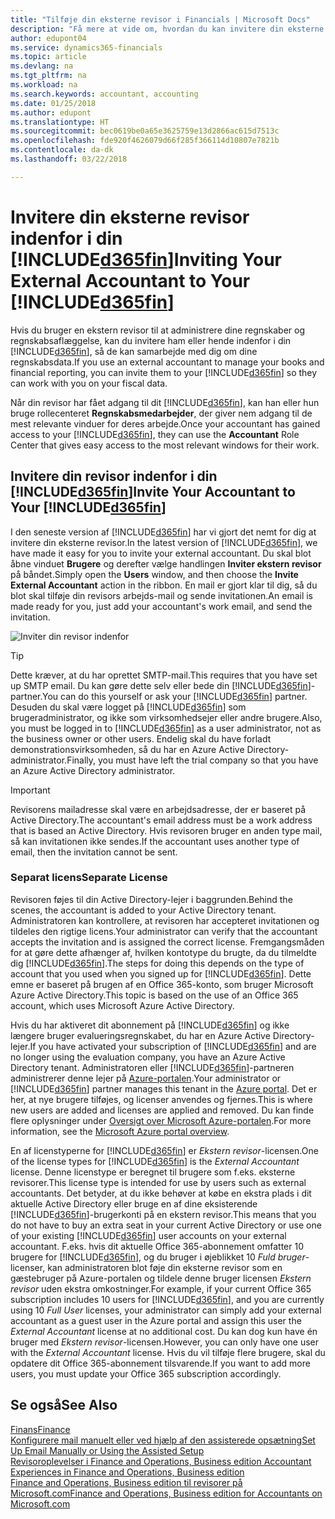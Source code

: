 ```yaml
---
title: "Tilføje din eksterne revisor i Financials | Microsoft Docs"
description: "Få mere at vide om, hvordan du kan invitere din eksterne revisor indenfor i Finance and Operations, Business edition."
author: edupont04
ms.service: dynamics365-financials
ms.topic: article
ms.devlang: na
ms.tgt_pltfrm: na
ms.workload: na
ms.search.keywords: accountant, accounting
ms.date: 01/25/2018
ms.author: edupont
ms.translationtype: HT
ms.sourcegitcommit: bec0619be0a65e3625759e13d2866ac615d7513c
ms.openlocfilehash: fde920f4626079d66f285f366114d10807e7821b
ms.contentlocale: da-dk
ms.lasthandoff: 03/22/2018

---
```

# <a name="inviting-your-external-accountant-to-your-included365finincludesd365finmdmd"></a><span data-ttu-id="d4149-103">Invitere din eksterne revisor indenfor i din [!INCLUDE[d365fin](includes/d365fin_md.md)]</span><span class="sxs-lookup"><span data-stu-id="d4149-103">Inviting Your External Accountant to Your [!INCLUDE[d365fin](includes/d365fin_md.md)]</span></span>
<span data-ttu-id="d4149-104">Hvis du bruger en ekstern revisor til at administrere dine regnskaber og regnskabsaflæggelse, kan du invitere ham eller hende indenfor i din [!INCLUDE[d365fin](includes/d365fin_md.md)], så de kan samarbejde med dig om dine regnskabsdata.</span><span class="sxs-lookup"><span data-stu-id="d4149-104">If you use an external accountant to manage your books and financial reporting, you can invite them to your [!INCLUDE[d365fin](includes/d365fin_md.md)] so they can work with you on your fiscal data.</span></span>

<span data-ttu-id="d4149-105">Når din revisor har fået adgang til dit [!INCLUDE[d365fin](includes/d365fin_md.md)], kan han eller hun bruge rollecenteret **Regnskabsmedarbejder**, der giver nem adgang til de mest relevante vinduer for deres arbejde.</span><span class="sxs-lookup"><span data-stu-id="d4149-105">Once your accountant has gained access to your [!INCLUDE[d365fin](includes/d365fin_md.md)], they can use the **Accountant** Role Center that gives easy access to the most relevant windows for their work.</span></span>  

## <a name="invite-your-accountant-to-your-included365finincludesd365finmdmd"></a><span data-ttu-id="d4149-106">Invitere din revisor indenfor i din [!INCLUDE[d365fin](includes/d365fin_md.md)]</span><span class="sxs-lookup"><span data-stu-id="d4149-106">Invite Your Accountant to Your [!INCLUDE[d365fin](includes/d365fin_md.md)]</span></span>
<span data-ttu-id="d4149-107">I den seneste version af [!INCLUDE[d365fin](includes/d365fin_md.md)] har vi gjort det nemt for dig at invitere din eksterne revisor.</span><span class="sxs-lookup"><span data-stu-id="d4149-107">In the latest version of [!INCLUDE[d365fin](includes/d365fin_md.md)], we have made it easy for you to invite your external accountant.</span></span> <span data-ttu-id="d4149-108">Du skal blot åbne vinduet **Brugere** og derefter vælge handlingen **Inviter ekstern revisor** på båndet.</span><span class="sxs-lookup"><span data-stu-id="d4149-108">Simply open the **Users** window, and then choose the **Invite External Accountant** action in the ribbon.</span></span> <span data-ttu-id="d4149-109">En mail er gjort klar til dig, så du blot skal tilføje din revisors arbejds-mail og sende invitationen.</span><span class="sxs-lookup"><span data-stu-id="d4149-109">An email is made ready for you, just add your accountant's work email, and send the invitation.</span></span>  

![Inviter din revisor indenfor](./media/finance-invite-accountant/invite-accountant.png)

> [!TIP]  
>  <span data-ttu-id="d4149-111">Dette kræver, at du har oprettet SMTP-mail.</span><span class="sxs-lookup"><span data-stu-id="d4149-111">This requires that you have set up SMTP email.</span></span> <span data-ttu-id="d4149-112">Du kan gøre dette selv eller bede din [!INCLUDE[d365fin](includes/d365fin_md.md)]-partner.</span><span class="sxs-lookup"><span data-stu-id="d4149-112">You can do this yourself or ask your [!INCLUDE[d365fin](includes/d365fin_md.md)] partner.</span></span> <span data-ttu-id="d4149-113">Desuden du skal være logget på [!INCLUDE[d365fin](includes/d365fin_md.md)] som brugeradministrator, og ikke som virksomhedsejer eller andre brugere.</span><span class="sxs-lookup"><span data-stu-id="d4149-113">Also, you must be logged in to [!INCLUDE[d365fin](includes/d365fin_md.md)] as a user administrator, not as the business owner or other users.</span></span> <span data-ttu-id="d4149-114">Endelig skal du have forladt demonstrationsvirksomheden, så du har en Azure Active Directory-administrator.</span><span class="sxs-lookup"><span data-stu-id="d4149-114">Finally, you must have left the trial company so that you have an Azure Active Directory administrator.</span></span>  

> [!IMPORTANT]  
>  <span data-ttu-id="d4149-115">Revisorens mailadresse skal være en arbejdsadresse, der er baseret på Active Directory.</span><span class="sxs-lookup"><span data-stu-id="d4149-115">The accountant's email address must be a work address that is based an Active Directory.</span></span> <span data-ttu-id="d4149-116">Hvis revisoren bruger en anden type mail, så kan invitationen ikke sendes.</span><span class="sxs-lookup"><span data-stu-id="d4149-116">If the accountant uses another type of email, then the invitation cannot be sent.</span></span>  

### <a name="separate-license"></a><span data-ttu-id="d4149-117">Separat licens</span><span class="sxs-lookup"><span data-stu-id="d4149-117">Separate License</span></span>
<span data-ttu-id="d4149-118">Revisoren føjes til din Active Directory-lejer i baggrunden.</span><span class="sxs-lookup"><span data-stu-id="d4149-118">Behind the scenes, the accountant is added to your Active Directory tenant.</span></span> <span data-ttu-id="d4149-119">Administratoren kan kontrollere, at revisoren har accepteret invitationen og tildeles den rigtige licens.</span><span class="sxs-lookup"><span data-stu-id="d4149-119">Your administrator can verify that the accountant accepts the invitation and is assigned the correct license.</span></span> <span data-ttu-id="d4149-120">Fremgangsmåden for at gøre dette afhænger af, hvilken kontotype du brugte, da du tilmeldte dig [!INCLUDE[d365fin](includes/d365fin_md.md)].</span><span class="sxs-lookup"><span data-stu-id="d4149-120">The steps for doing this depends on the type of account that you used when you signed up for [!INCLUDE[d365fin](includes/d365fin_md.md)].</span></span> <span data-ttu-id="d4149-121">Dette emne er baseret på brugen af en Office 365-konto, som bruger Microsoft Azure Active Directory.</span><span class="sxs-lookup"><span data-stu-id="d4149-121">This topic is based on the use of an Office 365 account, which uses Microsoft Azure Active Directory.</span></span>  

<span data-ttu-id="d4149-122">Hvis du har aktiveret dit abonnement på [!INCLUDE[d365fin](includes/d365fin_md.md)] og ikke længere bruger evalueringsregnskabet, du har en Azure Active Directory-lejer.</span><span class="sxs-lookup"><span data-stu-id="d4149-122">If you have activated your subscription of [!INCLUDE[d365fin](includes/d365fin_md.md)] and are no longer using the evaluation company, you have an Azure Active Directory tenant.</span></span> <span data-ttu-id="d4149-123">Administratoren eller [!INCLUDE[d365fin](includes/d365fin_md.md)]-partneren administrerer denne lejer på [Azure-portalen](https://portal.azure.com).</span><span class="sxs-lookup"><span data-stu-id="d4149-123">Your administrator or [!INCLUDE[d365fin](includes/d365fin_md.md)] partner manages this tenant in the [Azure portal](https://portal.azure.com).</span></span> <span data-ttu-id="d4149-124">Det er her, at nye brugere tilføjes, og licenser anvendes og fjernes.</span><span class="sxs-lookup"><span data-stu-id="d4149-124">This is where new users are added and licenses are applied and removed.</span></span> <span data-ttu-id="d4149-125">Du kan finde flere oplysninger under [Oversigt over Microsoft Azure-portalen](https://docs.microsoft.com/en-us/azure/azure-portal-overview).</span><span class="sxs-lookup"><span data-stu-id="d4149-125">For more information, see the [Microsoft Azure portal overview](https://docs.microsoft.com/en-us/azure/azure-portal-overview).</span></span>  

<span data-ttu-id="d4149-126">En af licenstyperne for [!INCLUDE[d365fin](includes/d365fin_md.md)] er *Ekstern revisor*-licensen.</span><span class="sxs-lookup"><span data-stu-id="d4149-126">One of the license types for [!INCLUDE[d365fin](includes/d365fin_md.md)] is the *External Accountant* license.</span></span> <span data-ttu-id="d4149-127">Denne licenstype er beregnet til brugere som f.eks. eksterne revisorer.</span><span class="sxs-lookup"><span data-stu-id="d4149-127">This license type is intended for use by users such as external accountants.</span></span> <span data-ttu-id="d4149-128">Det betyder, at du ikke behøver at købe en ekstra plads i dit aktuelle Active Directory eller bruge en af dine eksisterende [!INCLUDE[d365fin](includes/d365fin_md.md)]-brugerkonti på en ekstern revisor.</span><span class="sxs-lookup"><span data-stu-id="d4149-128">This means that you do not have to buy an extra seat in your current Active Directory or use one of your existing [!INCLUDE[d365fin](includes/d365fin_md.md)] user accounts on your external accountant.</span></span> <span data-ttu-id="d4149-129">F.eks. hvis dit aktuelle Office 365-abonnement omfatter 10 brugere for [!INCLUDE[d365fin](includes/d365fin_md.md)], og du bruger i øjeblikket 10 *Fuld bruger*-licenser, kan administratoren blot føje din eksterne revisor som en gæstebruger på Azure-portalen og tildele denne bruger licensen *Ekstern revisor* uden ekstra omkostninger.</span><span class="sxs-lookup"><span data-stu-id="d4149-129">For example, if your current Office 365 subscription includes 10 users for [!INCLUDE[d365fin](includes/d365fin_md.md)], and you are currently using 10 *Full User* licenses, your administrator can simply add your external accountant as a guest user in the Azure portal and assign this user the *External Accountant* license at no additional cost.</span></span> <span data-ttu-id="d4149-130">Du kan dog kun have én bruger med *Ekstern revisor*-licensen.</span><span class="sxs-lookup"><span data-stu-id="d4149-130">However, you can only have one user with the *External Accountant* license.</span></span> <span data-ttu-id="d4149-131">Hvis du vil tilføje flere brugere, skal du opdatere dit Office 365-abonnement tilsvarende.</span><span class="sxs-lookup"><span data-stu-id="d4149-131">If you want to add more users, you must update your Office 365 subscription accordingly.</span></span>  

## <a name="see-also"></a><span data-ttu-id="d4149-132">Se også</span><span class="sxs-lookup"><span data-stu-id="d4149-132">See Also</span></span>
[<span data-ttu-id="d4149-133">Finans</span><span class="sxs-lookup"><span data-stu-id="d4149-133">Finance</span></span>](finance.md)  
[<span data-ttu-id="d4149-134">Konfigurere mail manuelt eller ved hjælp af den assisterede opsætning</span><span class="sxs-lookup"><span data-stu-id="d4149-134">Set Up Email Manually or Using the Assisted Setup</span></span>](madeira-how-setup-email.md)  
[<span data-ttu-id="d4149-135">Revisoroplevelser i Finance and Operations, Business edition </span><span class="sxs-lookup"><span data-stu-id="d4149-135">Accountant Experiences in Finance and Operations, Business edition </span></span>](finance-accounting.md)  
[<span data-ttu-id="d4149-136">Finance and Operations, Business edition til revisorer på Microsoft.com</span><span class="sxs-lookup"><span data-stu-id="d4149-136">Finance and Operations, Business edition for Accountants on Microsoft.com</span></span>](https://www.microsoft.com/en-us/dynamics365/financial-insights-for-accountants)  


